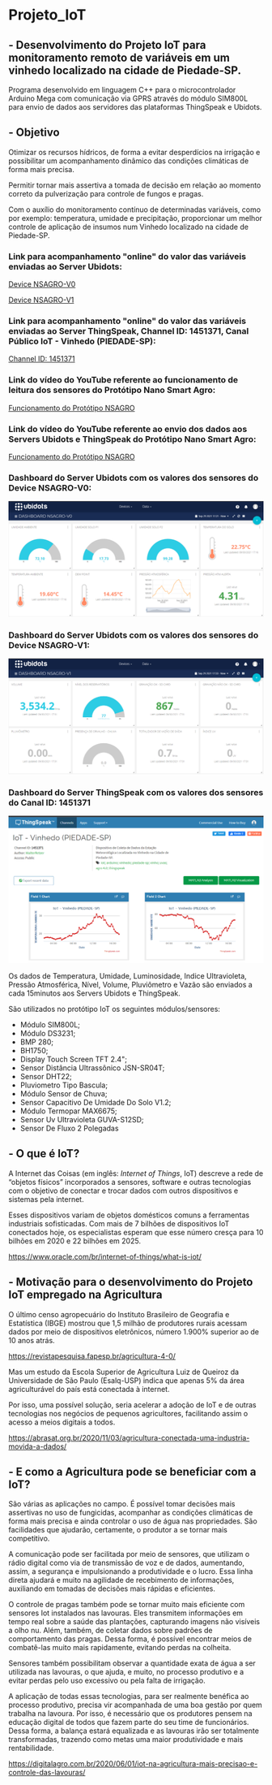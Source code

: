 # Projeto_IoT

## - Desenvolvimento do Projeto IoT para monitoramento remoto de variáveis em um vinhedo localizado na cidade de Piedade-SP.

Programa desenvolvido em linguagem C++ para o microcontrolador Arduino Mega com comunicação via GPRS através do módulo SIM800L para envio de dados aos servidores das plataformas ThingSpeak e Ubidots.

## - Objetivo

Otimizar os recursos hídricos, de forma a evitar desperdícios na irrigação e possibilitar um acompanhamento dinâmico das condições climáticas de forma mais precisa. 

Permitir tornar mais assertiva a tomada de decisão em relação ao momento correto da pulverização para controle de fungos e pragas. 

Com o auxílio do monitoramento contínuo de determinadas variáveis, como por exemplo: temperatura, umidade e precipitação, proporcionar um melhor controle de aplicação de insumos num Vinhedo localizado na cidade de Piedade-SP.

### Link para acompanhamento "online" do valor das variáveis enviadas ao Server Ubidots:

[Device NSAGRO-V0](https://stem.ubidots.com/app/dashboards/public/dashboard/RM46zAAWtc7iVD0QDzJpVMZH8U6MNa2qeC3lKmuj2_c?displayTitle=true&embed=true%22%3E%3C/iframe%3E)

[Device NSAGRO-V1](https://stem.ubidots.com/app/dashboards/public/dashboard/r6Hq_Z0B86hJZDFtLyvHuj6fIT5ylKLKyef7xHg364U?displayTitle=true&embed=true%22%3E%3C/iframe%3E)

### Link para acompanhamento "online" do valor das variáveis enviadas ao Server ThingSpeak, Channel ID: 1451371, Canal Público IoT - Vinhedo (PIEDADE-SP):
[Channel ID: 1451371](https://thingspeak.com/channels/1451371)

### Link do vídeo do YouTube referente ao funcionamento de leitura dos sensores do Protótipo Nano Smart Agro:

[Funcionamento do Protótipo NSAGRO](https://www.youtube.com/watch?v=MGhgLQITPXU)

### Link do vídeo do YouTube referente ao envio dos dados aos Servers Ubidots e ThingSpeak do Protótipo Nano Smart Agro:

[Funcionamento do Protótipo NSAGRO](https://www.youtube.com/watch?v=kZP03ruk-PY)

### Dashboard do Server Ubidots com os valores dos sensores do Device NSAGRO-V0:

![Gráfico](Dashboard1.PNG)

### Dashboard do Server Ubidots com os valores dos sensores do Device NSAGRO-V1:

![Gráfico](Dashboard3.PNG)

### Dashboard do Server ThingSpeak com os valores dos sensores do Canal ID: 1451371

![Gráfico](Dashboard2.PNG)

Os dados de Temperatura, Umidade, Luminosidade, Indice Ultravioleta, Pressão Atmosférica, Nível, Volume, Pluviômetro e Vazão são enviados a cada 15minutos aos Servers Ubidots e ThingSpeak.

São utilizados no protótipo IoT os seguintes módulos/sensores: 
 - Módulo SIM800L;
 - Módulo DS3231;
 - BMP 280; 
 - BH1750;
 - Display Touch Screen TFT 2.4";
 - Sensor Distância Ultrassônico JSN-SR04T;
 - Sensor DHT22;
 - Pluviometro Tipo Bascula;
 - Módulo Sensor de Chuva;
 - Sensor Capacitivo De Umidade Do Solo V1.2;
 - Módulo Termopar MAX6675;
 - Sensor Uv Ultravioleta GUVA-S12SD;
 - Sensor De Fluxo 2 Polegadas
 
 
## - O que é IoT?

A Internet das Coisas (em inglês: *Internet of Things*, IoT) descreve a rede de “objetos físicos” incorporados a sensores, software e outras tecnologias com o objetivo de conectar e trocar dados com outros dispositivos e sistemas pela internet. 

Esses dispositivos variam de objetos domésticos comuns a ferramentas industriais sofisticadas. Com mais de 7 bilhões de dispositivos IoT conectados hoje, os especialistas esperam que esse número cresça para 10 bilhões em 2020 e 22 bilhões em 2025.

<https://www.oracle.com/br/internet-of-things/what-is-iot/>

## - Motivação para o desenvolvimento do Projeto IoT empregado na Agricultura

O último censo agropecuário do Instituto Brasileiro de Geografia e Estatística (IBGE) mostrou que 1,5 milhão de produtores rurais acessam dados por meio de dispositivos eletrônicos, número 1.900% superior ao de 10 anos atrás.

<https://revistapesquisa.fapesp.br/agricultura-4-0/>

Mas um estudo da Escola Superior de Agricultura Luiz de Queiroz da Universidade de São Paulo (Esalq-USP) indica que apenas 5% da área agriculturável do país está conectada à internet.

Por isso, uma possível solução, seria acelerar a adoção de IoT e de outras tecnologias nos negócios de pequenos agricultores, facilitando assim o acesso a meios digitais a todos.  

<https://abrasat.org.br/2020/11/03/agricultura-conectada-uma-industria-movida-a-dados/>

## - E como a Agricultura pode se beneficiar com a IoT?

São várias as aplicações no campo. É possível tomar decisões mais assertivas no uso de fungicidas, acompanhar as condições climáticas de forma mais precisa e ainda controlar o uso de água nas propriedades. São facilidades que ajudarão, certamente, o produtor a se tornar mais competitivo.

A comunicação pode ser facilitada por meio de sensores, que utilizam o rádio digital como via de transmissão de voz e de dados, aumentando, assim, a segurança e impulsionando a produtividade e o lucro. Essa linha direta ajudará e muito na agilidade de recebimento de informações, auxiliando em tomadas de decisões mais rápidas e eficientes.

O controle de pragas também pode se tornar muito mais eficiente com sensores Iot instalados nas lavouras. Eles transmitem informações em tempo real sobre a saúde das plantações, capturando imagens não visíveis a olho nu. Além, também, de coletar dados sobre padrões de comportamento das pragas. Dessa forma, é possível encontrar meios de combatê-las muito mais rapidamente, evitando perdas na colheita.

Sensores também possibilitam observar a quantidade exata de água a ser utilizada nas lavouras, o que ajuda, e muito, no processo produtivo e a evitar perdas pelo uso excessivo ou pela falta de irrigação.

A aplicação de todas essas tecnologias, para ser realmente benéfica ao processo produtivo, precisa vir acompanhada de uma boa gestão por quem trabalha na lavoura. Por isso, é necessário que os produtores pensem na educação digital de todos que fazem parte do seu time de funcionários. Dessa forma, a balança estará equalizada e as lavouras irão ser totalmente transformadas, trazendo como metas uma maior produtividade e mais rentabilidade.

<https://digitalagro.com.br/2020/06/01/iot-na-agricultura-mais-precisao-e-controle-das-lavouras/>




